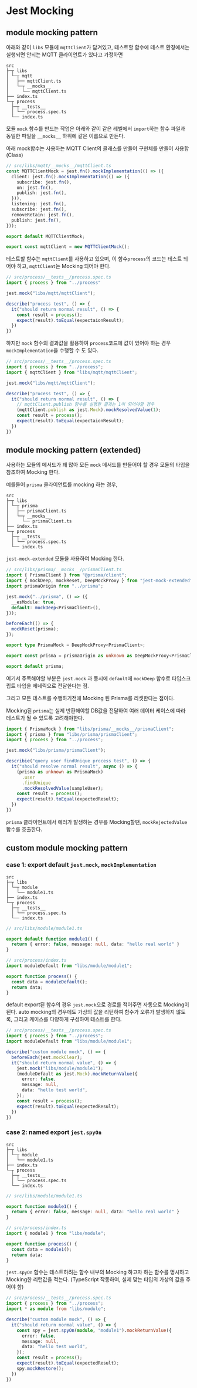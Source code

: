 # Jest Mocking

## module mocking pattern

아래와 같이 `libs` 모듈에 `mqttClient`가 담겨있고, 테스트할 함수에 테스트 환경에서는 실행되면 안되는 MQTT 클라이언트가 있다고 가정하면

```
src
├─┬ libs
│ └─┬ mqtt
│   ├── mqttClient.ts
│   └─┬ __mocks__
│     └── mqttClient.ts
├── index.ts
└─┬ process
  ├─┬ __tests__
  │ └── process.spec.ts
  └── index.ts
```

모듈 `mock` 함수를 만드는 작업은 아래와 같이 같은 레벨에서 `import`하는 함수 파일과 동일한 파일을 `__mocks__` 하위에 같은 이름으로 만든다.

아래 mock함수는 사용하는 MQTT Client의 클래스를 만들어 구현체를 만들어 사용함(Class)
```ts
// src/libs/mqtt/__mocks__/mqttClient.ts
const MQTTClientMock = jest.fn().mockImplementation(() => ({
  client: jest.fn().mockImplementation(() => ({
    subscribe: jest.fn(),
    on: jest.fn(),
    publish: jest.fn(),
  })),
  listening: jest.fn(),
  subscribe: jest.fn(),
  removeRetain: jest.fn(),
  publish: jest.fn(),
}));

export default MQTTClientMock;

export const mqttClient = new MQTTClientMock();
```

테스트할 함수는 `mqttClient`를 사용하고 있으며, 이 함수`process`의 코드는 테스트 되어야 하고, `mqttClient`는 Mocking 되어야 한다.

```ts
// src/process/__tests__/process.spec.ts
import { process } from "../process"

jest.mock("libs/mqtt/mqttClient");

describe("process test", () => {
  it("should return normal result", () => {
    const result = process();
    expect(result).toEqual(expectaionResult);
  })
})
```

하지만 `mock` 함수의 결과값을 활용하여 `process`코드에 값이 있어야 하는 경우 `mockImplementation`을 수행할 수 도 있다.

```ts
// src/process/__tests__/process.spec.ts
import { process } from "../process";
import { mqttClient } from "libs/mqtt/mqttClient";

jest.mock("libs/mqtt/mqttClient");

describe("process test", () => {
  it("should return normal result", () => {
    // mqttClient.publish 함수를 실행한 결과는 1이 되어야할 경우
    (mqttClient.publish as jest.Mock).mockResolvedValue(1);
    const result = process();
    expect(result).toEqual(expectaionResult);
  })
})
```

## module mocking pattern (extended)

사용하는 모듈의 메서드가 꽤 많아 모든 `mock` 메서드를 만들어야 할 경우 모듈의 타입을 참조하여 Mocking 한다.

예를들어 `prisma` 클라이언트를 mocking 하는 경우,

```
src
├─┬ libs
│ └─┬ prisma
│   ├── prismaClient.ts
│   └─┬ __mocks__
│     └── prismaClient.ts
├── index.ts
└─┬ process
  ├─┬ __tests__
  │ └── process.spec.ts
  └── index.ts
```

`jest-mock-extended` 모듈을 사용하여 Mocking 한다.

```ts
// src/libs/prisma/__mocks__/prismaClient.ts
import { PrismaClient } from "@prisma/client";
import { mockDeep, mockReset, DeepMockProxy } from "jest-mock-extended";
import prismaOrigin from "../prisma";

jest.mock("../prisma", () => ({
  __esModule: true,
  default: mockDeep<PrismaClient>(),
}));

beforeEach(() => {
  mockReset(prisma);
});

export type PrismaMock = DeepMockProxy<PrismaClient>;

export const prisma = prismaOrigin as unknown as DeepMockProxy<PrismaClient>;

export default prisma;
```

여기서 주목해야할 부분은 `jest.mock` 과 동시에 `default`에 `mockDeep` 함수로 타입스크립트 타입을 제네릭으로 전달한다는 점.

그리고 모든 테스트를 수행하기전에 Mocking 된 Prisma를 리셋한다는 점이다.

Mocking된 `prisma`는 실제 반환해야할 DB값을 전달하여 여러 데이터 케이스에 따라 테스트가 될 수 있도록 고려해야한다.

```ts
import { PrismaMock } from "libs/prisma/__mocks__/prismaClient";
import { prisma } from "libs/prisma/prismaClient";
import { process } from "../process";

jest.mock("libs/prisma/prismaClient");

describie("query user findUnique process test", () => {
  it("should resolve normal result", async () => {
    (prisma as unknown as PrismaMock)
      .user
      .findUnique
      .mockResolvedValue(sampleUser);
    const result = process();
    expect(result).toEqual(expectedResult);
  })
})
```

`prisma` 클라이언트에서 에러가 발생하는 경우를 Mocking할땐, `mockRejectedValue` 함수를 호출한다.

## custom module mocking pattern

### case 1: export default `jest.mock`, `mockImplementation`

```
src
├─┬ libs
│ └─┬ module
│   └── module1.ts
├── index.ts
└─┬ process
  ├─┬ __tests__
  │ └── process.spec.ts
  └── index.ts
```

```ts
// src/libs/module/module1.ts

export default function module1() {
  return { error: false, message: null, data: "hello real world" }
}
```

```ts
// src/process/index.ts
import moduleDefault from "libs/module/module1";

export function process() {
  const data = moduleDefault();
  return data;
}
```

default export된 함수의 경우 `jest.mock`으로 경로를 적어주면 자동으로 Mocking이 된다. auto mocking의 경우에도 가상의 값을 리턴하여 함수가 오류가 발생하지 않도록, 그리고 케이스를 다양하게 구성하여 테스트를 한다.

```ts
// src/process/__tests__/process.spec.ts
import { process } from "../process";
import moduleDefault from "libs/module/module1";

describe("custom module mock", () => {
  beforeEach(jest.mockClear);
  it("should return normal value", () => {
    jest.mock("libs/module/module1");
    (moduleDefault as jest.Mock).mockReturnValue({
      error: false,
      message: null,
      data: "hello test world",
    });
    const result = process();
    expect(result).toEqual(expectedResult);
  })
})
```

### case 2: named export `jest.spyOn`

```
src
├─┬ libs
│ └─┬ module
│   └── module1.ts
├── index.ts
└─┬ process
  ├─┬ __tests__
  │ └── process.spec.ts
  └── index.ts
```

```ts
// src/libs/module/module1.ts

export function module1() {
  return { error: false, message: null, data: "hello real world" }
}
```

```ts
// src/process/index.ts
import { module1 } from "libs/module";

export function process() {
  const data = module1();
  return data;
}

```

`jest.spyOn` 함수는 테스트하려는 함수 내부의 Mocking 하고자 하는 함수를 명시하고 Mocking한 리턴값을 적는다. (TypeScript 작동하여, 실제 맞는 타입의 가상의 값을 주어야 함)

```ts
// src/process/__tests__/process.spec.ts
import { process } from "../process";
import * as module from "libs/module";

describe("custom module mock", () => {
  it("should return normal value", () => {
    const spy = jest.spyOn(module, "module1").mockReturnValue({
      error: false,
      message: null,
      data: "hello test world",
    });
    const result = process();
    expect(result).toEqual(expectedResult);
    spy.mockRestore();
  })
})
```